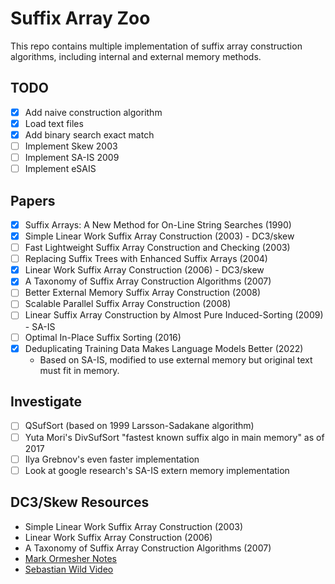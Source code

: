 # Suffix Array Zoo

This repo contains multiple implementation of suffix array construction algorithms, including internal and external memory methods.

## TODO
- [X] Add naive construction algorithm
- [X] Load text files
- [X] Add binary search exact match
- [ ] Implement Skew 2003
- [ ] Implement SA-IS 2009
- [ ] Implement eSAIS

## Papers
- [X] Suffix Arrays: A New Method for On-Line String Searches (1990)
- [X] Simple Linear Work Suffix Array Construction (2003) - DC3/skew
- [ ] Fast Lightweight Suffix Array Construction and Checking (2003)
- [ ] Replacing Suffix Trees with Enhanced Suffix Arrays (2004)
- [X] Linear Work Suffix Array Construction (2006) - DC3/skew
- [X] A Taxonomy of Suffix Array Construction Algorithms (2007)
- [ ] Better External Memory Suffix Array Construction (2008)
- [ ] Scalable Parallel Suffix Array Construction (2008)
- [ ] Linear Suffix Array Construction by Almost Pure Induced-Sorting (2009) - SA-IS
- [ ] Optimal In-Place Suffix Sorting (2016)
- [X] Deduplicating Training Data Makes Language Models Better (2022)
    - Based on SA-IS, modified to use external memory but original text must fit in memory.

## Investigate
- [ ] QSufSort (based on 1999 Larsson-Sadakane algorithm)
- [ ] Yuta Mori's DivSufSort "fastest known suffix algo in main memory" as of 2017
- [ ] Ilya Grebnov's even faster implementation 
- [ ] Look at google research's SA-IS extern memory implementation

## DC3/Skew Resources
- Simple Linear Work Suffix Array Construction (2003)
- Linear Work Suffix Array Construction (2006)
- A Taxonomy of Suffix Array Construction Algorithms (2007)
- [Mark Ormesher Notes](https://gist.github.com/markormesher/59b990fba09972b4737e7ed66912e044)
- [Sebastian Wild Video](https://www.youtube.com/watch?v=DAzGCjMHZws)

